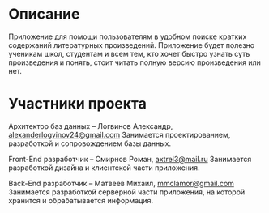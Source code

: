 # Описание
Приложение для помощи пользователям в удобном поиске кратких содержаний литературных произведений. Приложение будет полезно ученикам школ, студентам и всем тем, кто хочет быстро узнать суть произведения и понять, стоит читать полную версию произведения или нет.

# Участники проекта
Архитектор баз данных – Логвинов Александр, alexanderlogvinov24@gmail.com
Занимается проектированием, разработкой и сопровождением базы данных.

Front-End разработчик – Смирнов Роман, axtrel3@mail.ru
Занимается разработкой дизайна и клиентской части приложения.

Back-End разработчик – Матвеев Михаил, mmclamor@gmail.com 
Занимается разработкой серверной части приложения, на которой хранится и обрабатывается информация.
